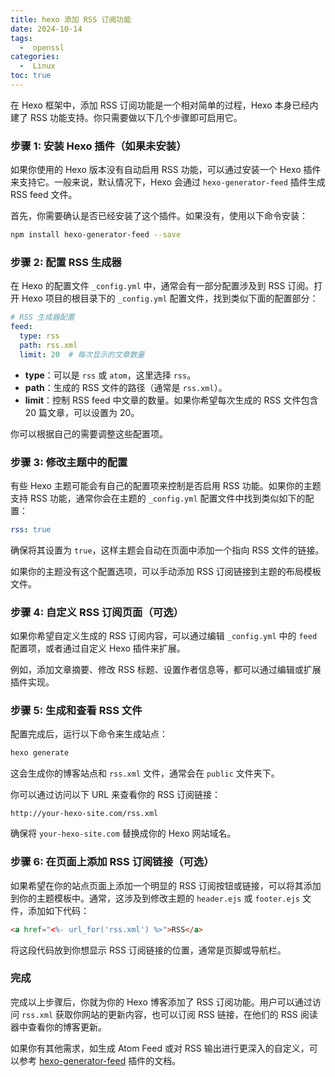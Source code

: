 ```yaml
---
title: hexo 添加 RSS 订阅功能
date: 2024-10-14
tags:
  -  openssl
categories:
  -  Linux
toc: true
---
```


在 Hexo 框架中，添加 RSS 订阅功能是一个相对简单的过程，Hexo 本身已经内建了 RSS 功能支持。你只需要做以下几个步骤即可启用它。

<!-- more -->

### 步骤 1: 安装 Hexo 插件（如果未安装）

如果你使用的 Hexo 版本没有自动启用 RSS 功能，可以通过安装一个 Hexo 插件来支持它。一般来说，默认情况下，Hexo 会通过 `hexo-generator-feed` 插件生成 RSS feed 文件。

首先，你需要确认是否已经安装了这个插件。如果没有，使用以下命令安装：

```bash
npm install hexo-generator-feed --save
```

### 步骤 2: 配置 RSS 生成器

在 Hexo 的配置文件 `_config.yml` 中，通常会有一部分配置涉及到 RSS 订阅。打开 Hexo 项目的根目录下的 `_config.yml` 配置文件，找到类似下面的配置部分：

```yaml
# RSS 生成器配置
feed:
  type: rss
  path: rss.xml
  limit: 20  # 每次显示的文章数量
```

- **type**：可以是 `rss` 或 `atom`，这里选择 `rss`。
- **path**：生成的 RSS 文件的路径（通常是 `rss.xml`）。
- **limit**：控制 RSS feed 中文章的数量。如果你希望每次生成的 RSS 文件包含 20 篇文章，可以设置为 20。

你可以根据自己的需要调整这些配置项。

### 步骤 3: 修改主题中的配置

有些 Hexo 主题可能会有自己的配置项来控制是否启用 RSS 功能。如果你的主题支持 RSS 功能，通常你会在主题的 `_config.yml` 配置文件中找到类似如下的配置：

```yaml
rss: true
```

确保将其设置为 `true`，这样主题会自动在页面中添加一个指向 RSS 文件的链接。

如果你的主题没有这个配置选项，可以手动添加 RSS 订阅链接到主题的布局模板文件。

### 步骤 4: 自定义 RSS 订阅页面（可选）

如果你希望自定义生成的 RSS 订阅内容，可以通过编辑 `_config.yml` 中的 `feed` 配置项，或者通过自定义 Hexo 插件来扩展。

例如，添加文章摘要、修改 RSS 标题、设置作者信息等，都可以通过编辑或扩展插件实现。

### 步骤 5: 生成和查看 RSS 文件

配置完成后，运行以下命令来生成站点：

```bash
hexo generate
```

这会生成你的博客站点和 `rss.xml` 文件，通常会在 `public` 文件夹下。

你可以通过访问以下 URL 来查看你的 RSS 订阅链接：

```
http://your-hexo-site.com/rss.xml
```

确保将 `your-hexo-site.com` 替换成你的 Hexo 网站域名。

### 步骤 6: 在页面上添加 RSS 订阅链接（可选）

如果希望在你的站点页面上添加一个明显的 RSS 订阅按钮或链接，可以将其添加到你的主题模板中。通常，这涉及到修改主题的 `header.ejs` 或 `footer.ejs` 文件，添加如下代码：

```html
<a href="<%- url_for('rss.xml') %>">RSS</a>
```

将这段代码放到你想显示 RSS 订阅链接的位置，通常是页脚或导航栏。

### 完成

完成以上步骤后，你就为你的 Hexo 博客添加了 RSS 订阅功能。用户可以通过访问 `rss.xml` 获取你网站的更新内容，也可以订阅 RSS 链接，在他们的 RSS 阅读器中查看你的博客更新。

如果你有其他需求，如生成 Atom Feed 或对 RSS 输出进行更深入的自定义，可以参考 [hexo-generator-feed](https://github.com/hexojs/hexo-generator-feed) 插件的文档。